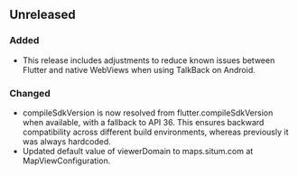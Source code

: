 ## Unreleased

### Added

- This release includes adjustments to reduce known issues between Flutter and native WebViews when
  using TalkBack on Android.

### Changed

- compileSdkVersion is now resolved from flutter.compileSdkVersion when available, with a fallback
  to API 36. This ensures backward compatibility across different build environments, whereas
  previously it was always hardcoded.
- Updated default value of viewerDomain to maps.situm.com at MapViewConfiguration.